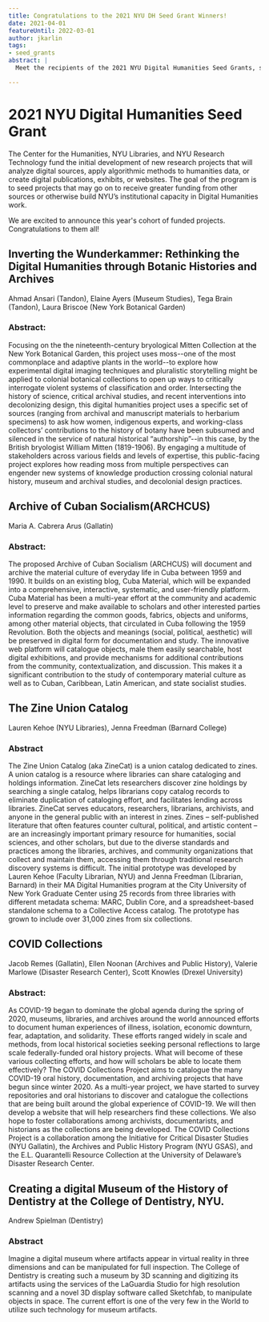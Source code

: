```yaml
---
title: Congratulations to the 2021 NYU DH Seed Grant Winners!
date: 2021-04-01
featureUntil: 2022-03-01
author: jkarlin
tags:
- seed_grants
abstract: |
  Meet the recipients of the 2021 NYU Digital Humanities Seed Grants, sponsored by the NYU Center for Humanities, NYU Libraries, and NYU Research Technology.

---
```


# 2021 NYU Digital Humanities Seed Grant
The Center for the Humanities, NYU Libraries, and NYU Research Technology fund the initial development of new research projects that will analyze digital sources, apply algorithmic methods to humanities data, or create digital publications, exhibits, or websites. The goal of the program is to seed projects that may go on to receive greater funding from other sources or otherwise build NYU’s institutional capacity in Digital Humanities work.

We are excited to announce this year's cohort of funded projects. Congratulations to them all!


## Inverting the Wunderkammer: Rethinking the Digital Humanities through Botanic Histories and Archives
Ahmad Ansari (Tandon), Elaine Ayers (Museum Studies), Tega Brain (Tandon), Laura Briscoe (New York Botanical Garden)

### Abstract:
Focusing on the the nineteenth-century bryological Mitten Collection at the New York Botanical Garden, this project uses moss--one of the most commonplace and adaptive plants in the world--to explore how experimental digital imaging techniques and pluralistic storytelling might be applied to colonial botanical collections to open up ways to critically interrogate violent systems of classification and order. Intersecting the history of science, critical archival studies, and recent interventions into decolonizing design, this digital humanities project uses a specific set of sources (ranging from archival and manuscript materials to herbarium specimens) to ask how women, indigenous experts, and working-class collectors’ contributions to the history of botany have been subsumed and silenced in the service of natural historical “authorship”--in this case, by the British bryologist William Mitten (1819-1906). By engaging a multitude of stakeholders across various fields and levels of expertise, this public-facing project explores how reading moss from multiple perspectives can engender new systems of knowledge production crossing colonial natural history, museum and archival studies, and decolonial design practices.

## Archive of Cuban Socialism(ARCHCUS)
Maria A. Cabrera Arus (Gallatin)

### Abstract:
The proposed Archive of Cuban Socialism (ARCHCUS) will document and archive the material culture of everyday life in Cuba between 1959 and 1990. It builds on an existing blog, Cuba Material, which will be expanded into a comprehensive, interactive, systematic, and user-friendly platform. Cuba Material has been a multi-year effort at the community and academic level to preserve and make available to scholars and other interested parties information regarding the common goods, fabrics, objects and uniforms, among other material objects, that circulated in Cuba following the 1959 Revolution. Both the objects and meanings (social, political, aesthetic) will be preserved in digital form for documentation and study. The innovative web platform will catalogue objects, male them easily searchable, host digital exhibitions, and provide mechanisms for additional contributions from the community, contextualization, and discussion. This makes it a significant contribution to the study of contemporary material culture as well as to Cuban, Caribbean, Latin American, and state socialist studies.

## The Zine Union Catalog
Lauren Kehoe (NYU Libraries), Jenna Freedman (Barnard College)

### Abstract
The Zine Union Catalog (aka ZineCat) is a union catalog dedicated to zines. A union catalog is a resource where libraries can share cataloging and holdings information. ZineCat lets researchers discover zine holdings by searching a single catalog, helps librarians copy catalog records to eliminate duplication of cataloging effort, and facilitates lending across libraries. ZineCat serves educators, researchers, librarians, archivists, and anyone in the general public with an interest in zines. Zines – self-published literature that often features counter cultural, political, and artistic content – are an increasingly important primary resource for humanities, social sciences, and other scholars, but due to the diverse standards and practices among the libraries, archives, and community organizations that collect and maintain them, accessing them through traditional research discovery systems is difficult. The initial prototype was developed by Lauren Kehoe (Faculty Librarian, NYU) and Jenna Freedman (Librarian, Barnard) in their MA Digital Humanities program at the City University of New York Graduate Center using 25 records from three libraries with different metadata schema: MARC, Dublin Core, and a spreadsheet-based standalone schema to a Collective Access catalog. The prototype has grown to include over 31,000 zines from six collections.

## COVID Collections
Jacob Remes (Gallatin), Ellen Noonan (Archives and Public History), Valerie Marlowe (Disaster Research Center), Scott Knowles (Drexel University)

### Abstract:
As COVID-19 began to dominate the global agenda during the spring of 2020, museums, libraries, and archives around the world announced efforts to document human experiences of illness, isolation, economic downturn, fear, adaptation, and solidarity. These efforts ranged widely in scale and methods, from local historical societies seeking personal reflections to large scale federally-funded oral history projects. What will become of these various collecting efforts, and how will scholars be able to locate them effectively? The COVID Collections Project aims to catalogue the many COVID-19 oral history, documentation, and archiving projects that have begun since winter 2020. As a multi-year project, we have started to survey repositories and oral historians to discover and catalogue the collections that are being built around the global experience of COVID-19. We will then develop a website that will help researchers find these collections. We also hope to foster collaborations among archivists, documentarists, and historians as the collections are being developed. The COVID Collections Project is a collaboration among the Initiative for Critical Disaster Studies (NYU Gallatin), the Archives and Public History Program (NYU GSAS), and the E.L. Quarantelli Resource Collection at the University of Delaware’s Disaster Research Center.

## Creating a digital Museum of the History of Dentistry at the College of Dentistry, NYU.
Andrew Spielman (Dentistry)

### Abstract
Imagine a digital museum where artifacts appear in virtual reality in three dimensions and can be manipulated for full inspection. The College of Dentistry is creating such a museum by 3D scanning and digitizing its artifacts using the services of the LaGuardia Studio for high resolution scanning and a novel 3D display software called Sketchfab, to manipulate objects in space. The current effort is one of the very few in the World to utilize such technology for museum artifacts.
